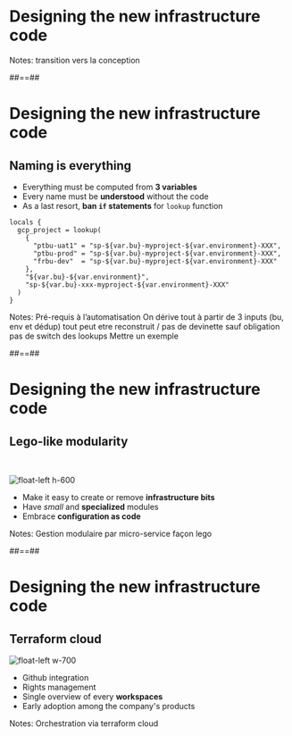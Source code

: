 
<!-- .slide: data-background="./assets/images/thisisengineering-raeng-WDCE0T4khsE-unsplash.jpg" class="transition" -->

# Designing the new infrastructure code

Notes: transition vers la conception

##==##

# Designing the new infrastructure code
## Naming is everything

- Everything must be computed from **3 variables**
- Every name must be **understood** without the code
- As a last resort, **ban `if` statements** for `lookup` function

```hcl
locals {
  gcp_project = lookup(
    {
      "ptbu-uat1" = "sp-${var.bu}-myproject-${var.environment}-XXX",
      "ptbu-prod" = "sp-${var.bu}-myproject-${var.environment}-XXX",
      "frbu-dev"  = "sp-${var.bu}-myproject-${var.environment}-XXX"
    },
    "${var.bu}-${var.environment}",
    "sp-${var.bu}-xxx-myproject-${var.environment}-XXX"
  )
}
```

Notes: Pré-requis à l’automatisation
On dérive tout à partir de 3 inputs (bu, env et dédup)
tout peut etre reconstruit / pas de devinette sauf obligation
pas de switch des lookups
Mettre un exemple

##==##

# Designing the new infrastructure code
## Lego-like modularity

<br/>

![float-left h-600](./assets/images/lego2.jpg)

- Make it easy to create or remove **infrastructure bits**
- Have *small* and **specialized** modules
- Embrace **configuration as code**

Notes: Gestion modulaire par micro-service façon lego

##==##

# Designing the new infrastructure code
## Terraform cloud

![float-left w-700](./assets/images/terraform.png)

- Github integration
- Rights management
- Single overview of every **workspaces**
- Early adoption among the company's products

Notes: Orchestration via terraform cloud
